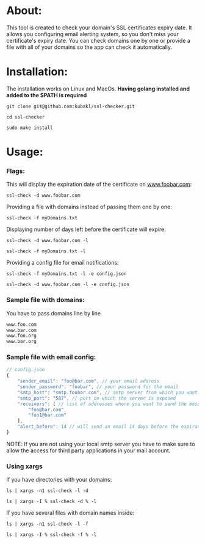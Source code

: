 <h1>About:</h1>
This tool is created to check your domain's SSL certificates expiry date. It allows you configuring email alerting system, so you don't miss your certificate's expiry date. You can check domains one by one or provide a file with all of your domains so the app can check it automatically.
<h1>Installation:</h1>

The installation works on Linux and MacOs. **Having golang installed and added to the $PATH is required**
```shell
git clone git@github.com:kubakl/ssl-checker.git
```
```shell
cd ssl-checker
```
```shell
sudo make install
```
<h1>Usage:</h1>
<h3>Flags:</h3>

This will display the expiration date of the certificate on www.foobar.com:
```shell
ssl-check -d www.foobar.com
```
Providing a file with domains instead of passing them one by one:
```shell
ssl-check -f myDomains.txt 
```
Displaying number of days left before the certificate will expire:
```shell
ssl-check -d www.foobar.com -l
```
```shell
ssl-check -f myDomains.txt -l
```
Providing a config file for email notifications:
```shell
ssl-check -f myDomains.txt -l -e config.json
```
```shell
ssl-check -d www.foobar.com -l -e config.json
```
<h3>Sample file with domains:</h3>

You have to pass domains line by line
```txt
www.foo.com
www.bar.com
www.foo.org
www.bar.org
```
<h3>Sample file with email config:</h3>

```js
// config.json
{
	"sender_email": "foo@bar.com", // your email address
	"sender_password": "foobar", // your password for the email
	"smtp_host": "smtp.foobar.com", // smtp server from which you want to send the message
	"smtp_port": "587", // port on which the server is exposed
	"receivers": [ // list of addresses where you want to send the message
		"foo@bar.com", 
		"foo1@bar.com"
	],
	"alert_before": 14 // will send an email 14 days before the expiration
} 
```
NOTE: If you are not using your local smtp server you have to make sure to allow the access for third party applications in your mail account.
<h3>Using xargs</h3>

If you have directories with your domains:
```shell
ls | xargs -n1 ssl-check -l -d
```
```shell
ls | xargs -I % ssl-check -d % -l
```
If you have several files with domain names inside:
```shell
ls | xargs -n1 ssl-check -l -f
```
```shell
ls | xargs -I % ssl-check -f % -l
```
